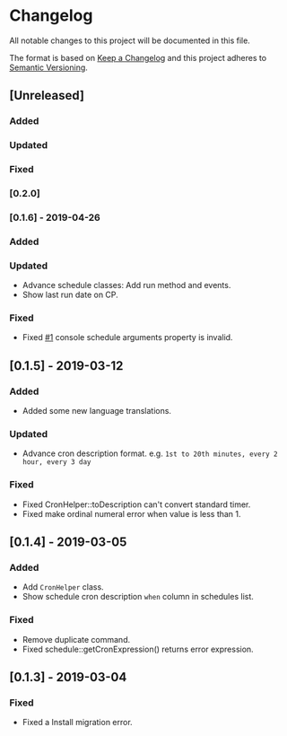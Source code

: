 # Changelog

All notable changes to this project will be documented in this file.

The format is based on [Keep a Changelog](http://keepachangelog.com/) and this project adheres to [Semantic Versioning](http://semver.org/).

## [Unreleased]
### Added
### Updated
### Fixed

### [0.2.0]


### [0.1.6] - 2019-04-26
### Added
### Updated
- Advance schedule classes: Add run method and events.
- Show last run date on CP.

### Fixed
- Fixed [#1](https://github.com/panlatent/schedule/issues/1) console schedule arguments property is invalid.

## [0.1.5] - 2019-03-12
### Added
- Added some new language translations.

### Updated
- Advance cron description format. e.g. `1st to 20th minutes, every 2 hour, every 3 day`

### Fixed
- Fixed CronHelper::toDescription can't convert standard timer.
- Fixed make ordinal numeral error when value is less than 1.

## [0.1.4] - 2019-03-05
### Added
- Add `CronHelper` class.
- Show schedule cron description `when` column in schedules list.

### Fixed
- Remove duplicate command.
- Fixed schedule::getCronExpression() returns error expression.

## [0.1.3] - 2019-03-04
### Fixed
- Fixed a Install migration error.